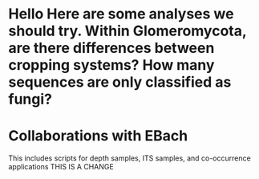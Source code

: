 Hello
Here are some analyses we should try.
Within Glomeromycota, are there differences between cropping systems?
How many sequences are only classified as fungi?
=========================
Collaborations with EBach
=========================

This includes scripts for depth samples, ITS samples, and co-occurrence applications
THIS IS A CHANGE
